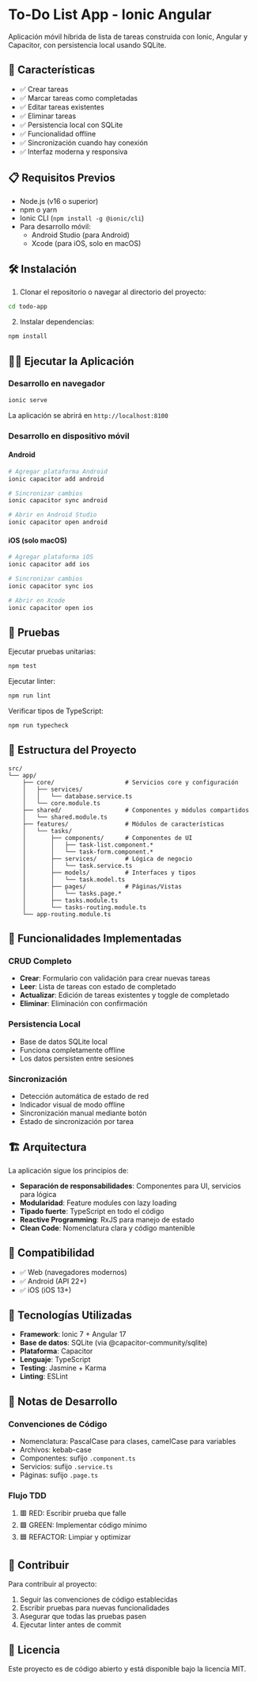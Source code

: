 # To-Do List App - Ionic Angular

Aplicación móvil híbrida de lista de tareas construida con Ionic, Angular y Capacitor, con persistencia local usando SQLite.

## 🚀 Características

- ✅ Crear tareas
- ✅ Marcar tareas como completadas
- ✅ Editar tareas existentes
- ✅ Eliminar tareas
- ✅ Persistencia local con SQLite
- ✅ Funcionalidad offline
- ✅ Sincronización cuando hay conexión
- ✅ Interfaz moderna y responsiva

## 📋 Requisitos Previos

- Node.js (v16 o superior)
- npm o yarn
- Ionic CLI (`npm install -g @ionic/cli`)
- Para desarrollo móvil:
  - Android Studio (para Android)
  - Xcode (para iOS, solo en macOS)

## 🛠️ Instalación

1. Clonar el repositorio o navegar al directorio del proyecto:
```bash
cd todo-app
```

2. Instalar dependencias:
```bash
npm install
```

## 🏃‍♂️ Ejecutar la Aplicación

### Desarrollo en navegador
```bash
ionic serve
```

La aplicación se abrirá en `http://localhost:8100`

### Desarrollo en dispositivo móvil

#### Android
```bash
# Agregar plataforma Android
ionic capacitor add android

# Sincronizar cambios
ionic capacitor sync android

# Abrir en Android Studio
ionic capacitor open android
```

#### iOS (solo macOS)
```bash
# Agregar plataforma iOS
ionic capacitor add ios

# Sincronizar cambios
ionic capacitor sync ios

# Abrir en Xcode
ionic capacitor open ios
```

## 🧪 Pruebas

Ejecutar pruebas unitarias:
```bash
npm test
```

Ejecutar linter:
```bash
npm run lint
```

Verificar tipos de TypeScript:
```bash
npm run typecheck
```

## 📁 Estructura del Proyecto

```
src/
└── app/
    ├── core/                    # Servicios core y configuración
    │   ├── services/
    │   │   └── database.service.ts
    │   └── core.module.ts
    ├── shared/                  # Componentes y módulos compartidos
    │   └── shared.module.ts
    ├── features/                # Módulos de características
    │   └── tasks/
    │       ├── components/      # Componentes de UI
    │       │   ├── task-list.component.*
    │       │   └── task-form.component.*
    │       ├── services/        # Lógica de negocio
    │       │   └── task.service.ts
    │       ├── models/          # Interfaces y tipos
    │       │   └── task.model.ts
    │       ├── pages/           # Páginas/Vistas
    │       │   └── tasks.page.*
    │       ├── tasks.module.ts
    │       └── tasks-routing.module.ts
    └── app-routing.module.ts
```

## 🎯 Funcionalidades Implementadas

### CRUD Completo
- **Crear**: Formulario con validación para crear nuevas tareas
- **Leer**: Lista de tareas con estado de completado
- **Actualizar**: Edición de tareas existentes y toggle de completado
- **Eliminar**: Eliminación con confirmación

### Persistencia Local
- Base de datos SQLite local
- Funciona completamente offline
- Los datos persisten entre sesiones

### Sincronización
- Detección automática de estado de red
- Indicador visual de modo offline
- Sincronización manual mediante botón
- Estado de sincronización por tarea

## 🏗️ Arquitectura

La aplicación sigue los principios de:
- **Separación de responsabilidades**: Componentes para UI, servicios para lógica
- **Modularidad**: Feature modules con lazy loading
- **Tipado fuerte**: TypeScript en todo el código
- **Reactive Programming**: RxJS para manejo de estado
- **Clean Code**: Nomenclatura clara y código mantenible

## 📱 Compatibilidad

- ✅ Web (navegadores modernos)
- ✅ Android (API 22+)
- ✅ iOS (iOS 13+)

## 🔧 Tecnologías Utilizadas

- **Framework**: Ionic 7 + Angular 17
- **Base de datos**: SQLite (via @capacitor-community/sqlite)
- **Plataforma**: Capacitor
- **Lenguaje**: TypeScript
- **Testing**: Jasmine + Karma
- **Linting**: ESLint

## 📝 Notas de Desarrollo

### Convenciones de Código
- Nomenclatura: PascalCase para clases, camelCase para variables
- Archivos: kebab-case
- Componentes: sufijo `.component.ts`
- Servicios: sufijo `.service.ts`
- Páginas: sufijo `.page.ts`

### Flujo TDD
1. 🟥 RED: Escribir prueba que falle
2. 🟩 GREEN: Implementar código mínimo
3. 🟦 REFACTOR: Limpiar y optimizar

## 🤝 Contribuir

Para contribuir al proyecto:
1. Seguir las convenciones de código establecidas
2. Escribir pruebas para nuevas funcionalidades
3. Asegurar que todas las pruebas pasen
4. Ejecutar linter antes de commit

## 📄 Licencia

Este proyecto es de código abierto y está disponible bajo la licencia MIT.
